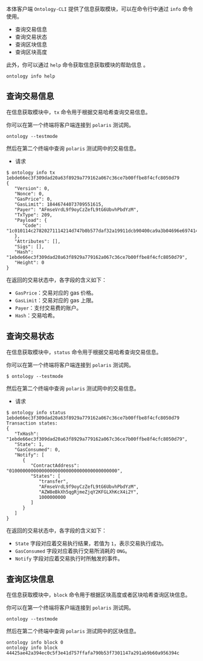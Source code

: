 
本体客户端 `Ontology-CLI` 提供了信息获取模块，可以在命令行中通过 `info` 命令使用。

- 查询交易信息
- 查询交易状态
- 查询区块信息
- 查询区块高度

此外，你可以通过 `help` 命令获取信息获取模块的帮助信息 。

```shell
ontology info help
```

## 查询交易信息

在信息获取模块中，`tx` 命令用于根据交易哈希查询交易信息。

你可以在第一个终端将客户端连接到 `polaris` 测试网。

```shell
ontology --testmode
```

然后在第二个终端中查询 `polaris` 测试网中的交易信息。

- 请求

```shell
$ ontology info tx 1ebde66ec3f309dad20a63f8929a779162a067c36ce7b00ffbe8f4cfc8050d79
{
   "Version": 0,
   "Nonce": 0,
   "GasPrice": 0,
   "GasLimit": 18446744073709551615,
   "Payer": "AFmseVrdL9f9oyCzZefL9tG6UbvhPbdYzM",
   "TxType": 209,
   "Payload": {
      "Code": "1c010114c27820271114214d747b0b577daf32a19911dcb90400ca9a3b04696e69741400000000000000000000000000000000000000010068164f6e746f6c6f67792e4e61746976652e496e766f6b65"
   },
   "Attributes": [],
   "Sigs": [],
   "Hash": "1ebde66ec3f309dad20a63f8929a779162a067c36ce7b00ffbe8f4cfc8050d79",
   "Height": 0
}
```

在返回的交易状态中，各字段的含义如下：

- `GasPrice`：交易对应的 gas 价格。
- `GasLimit`：交易对应的 gas 上限。
- `Payer`：支付交易费的账户。
- `Hash`：交易哈希。

## 查询交易状态

在信息获取模块中，`status` 命令用于根据交易哈希查询交易信息。

你可以在第一个终端将客户端连接到 `polaris` 测试网。

```shell
$ ontology --testmode
```

然后在第二个终端中查询 `polaris` 测试网中的交易信息。

- 请求

```shell
$ ontology info status 1ebde66ec3f309dad20a63f8929a779162a067c36ce7b00ffbe8f4cfc8050d79
Transaction states:
{
   "TxHash": "1ebde66ec3f309dad20a63f8929a779162a067c36ce7b00ffbe8f4cfc8050d79",
   "State": 1,
   "GasConsumed": 0,
   "Notify": [
      {
         "ContractAddress": "0100000000000000000000000000000000000000",
         "States": [
            "transfer",
            "AFmseVrdL9f9oyCzZefL9tG6UbvhPbdYzM",
            "AZW8eBkXh5qgRjmeZjqY2KFGLXhKcX4i2Y",
            1000000000
         ]
      }
   ]
}
```

在返回的交易状态中，各字段的含义如下：

- `State` 字段对应着交易执行结果，若值为 `1`，表示交易执行成功。
- `GasConsumed` 字段对应着执行交易所消耗的 `ONG`。
- `Notify` 字段对应着交易执行时所触发的事件。

## 查询区块信息

在信息获取模块中，`block` 命令用于根据区块高度或者区块哈希查询区块信息。

你可以在第一个终端将客户端连接到 `polaris` 测试网。

```shell
ontology --testmode
```

然后在第二个终端中查询 `polaris` 测试网中的区块信息。

```shell
ontology info block 0
ontology info block 44425ae42a394ec0c5f3e41d757ffafa790b53f7301147a291ab9b60a956394c
```
